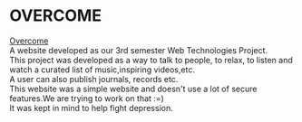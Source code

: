 # OVERCOME  
[Overcome](https://theovercome.000webhostapp.com/)  
A website developed as our 3rd semester Web Technologies Project.  
This project was developed as a way to talk to people, to relax, to listen and watch a curated list of music,inspiring videos,etc.  
A user can also publish journals, records etc.  
This website was a simple website and doesn't use a lot of secure features.We are trying to work on that :=)  
It was kept in mind to help fight depression.  


